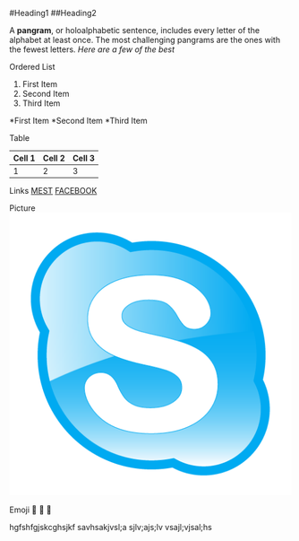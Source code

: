 #Heading1
##Heading2

A **pangram**, or holoalphabetic sentence, includes every letter of the alphabet at least once. The most challenging pangrams are the ones with the fewest letters. *Here are a few of the best*

Ordered List
 1. First Item
 2. Second Item
 3. Third Item


 *First Item
 *Second Item
 *Third Item

Table

Cell 1 | Cell 2 | Cell 3
-------|--------|-------
  1    |   2    |   3

Links
[MEST](http://www.meltwater.org)
[FACEBOOK](http://www.facebook.com)

Picture
![skype logo](skype.png)

Emoji
:rocket: :metal: :tada:









hgfshfgjskcghsjkf
savhsakjvsl;a
sjlv;ajs;lv
vsajl;vjsal;hs